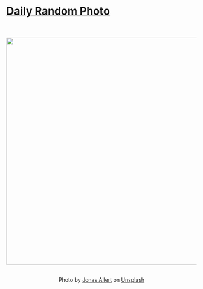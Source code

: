 # [Daily Random Photo](https://www.dailyrandomphoto.com/)

<div align="center">
  <br>
  <br>
  <a href="https://www.dailyrandomphoto.com/p/2021/2021-06-18/"><img src="https://images.unsplash.com/photo-1621747609281-38853764c986?crop=entropy&cs=tinysrgb&fit=max&fm=jpg&ixid=Mnw3NzUwOHwwfDF8cmFuZG9tfHx8fHx8fHx8MTYyMzk3NTIzMA&ixlib=rb-1.2.1&q=80&w=1080" width="600px"></a>
  <br>
  <br>
  <p class="has-text-grey">Photo by <a href="https://unsplash.com/@visuallert?utm_source=Daily%20Random%20Photo&amp;utm_medium=referral" target="_blank" rel="noopener noreferrer">Jonas Allert</a> on <a href="https://unsplash.com/photos/k94wMXMHFbE?utm_source=Daily%20Random%20Photo&amp;utm_medium=referral" target="_blank" rel="noopener noreferrer">Unsplash</a></p>
</div>

